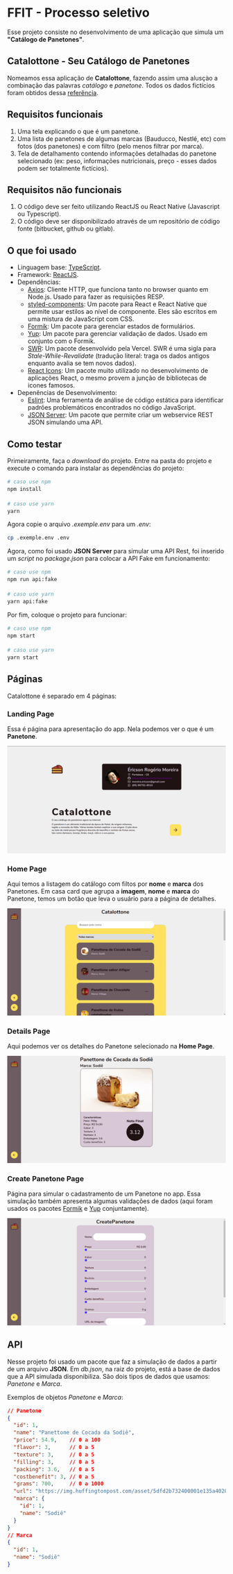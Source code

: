 # FFIT - Processo seletivo

Esse projeto consiste no desenvolvimento de uma aplicação que simula um **"Catálogo de Panetones"**.

## Catalottone - Seu Catálogo de Panetones

Nomeamos essa aplicação de **Catalottone**, fazendo assim uma alusçào a combinação das palavras _catálogo_ e _panetone_. Todos os dados fictícios foram obtidos dessa [referência](https://www.huffpostbrasil.com/entry/os-melhores-panettones-natal_br_5dfd0382e4b05b08bab4fd7b).

## Requisitos funcionais

1. Uma tela explicando o que é um panetone.
2. Uma lista de panetones de algumas marcas (Bauducco, Nestlé, etc) com fotos (dos panetones) e com filtro (pelo menos filtrar por marca).
3. Tela de detalhamento contendo informações detalhadas do panetone selecionado (ex: peso, informações nutricionais, preço - esses dados podem ser totalmente fictícios).

## Requisitos não funcionais

1. O código deve ser feito utilizando ReactJS ou React Native (Javascript ou Typescript).
2. O código deve ser disponibilizado através de um repositório de código fonte (bitbucket, github ou gitlab).

## O que foi usado

- Linguagem base: [TypeScript](https://www.typescriptlang.org/).
- Framework: [ReactJS](https://reactjs.org/).
- Dependências:
  - [Axios](https://github.com/axios/axios): Cliente HTTP, que funciona tanto no browser quanto em Node.js. Usado para fazer as requisições RESP.
  - [styled-components](https://styled-components.com/): Um pacote para React e React Native que permite usar estilos ao nível de componente. Eles são escritos em uma mistura de JavaScript com CSS.
  - [Formik](https://formik.org/docs/overview): Um pacote para gerenciar estados de formulários.
  - [Yup](https://github.com/jquense/yup): Um pacote para gerenciar validação de dados. Usado em conjunto com o Formik.
  - [SWR](https://swr.vercel.app/): Um pacote desenvolvido pela Vercel. SWR é uma sigla para _Stale-While-Revalidate_ (tradução literal: traga os dados antigos enquanto avalia se tem novos dados).
  - [React Icons](https://react-icons.github.io/): Um pacote muito utilizado no desenvolvimento de aplicações React, o mesmo provem a junção de bibliotecas de icones famosos.
- Depenências de Desenvolvimento:
  - [Eslint](https://eslint.org/): Uma ferramenta de análise de código estática para identificar padrões problemáticos encontrados no código JavaScript.
  - [JSON Server](https://github.com/typicode/json-server): Um pacote que permite criar um webservice REST JSON simulando uma API.

## Como testar

Primeiramente, faça o _download_ do projeto. Entre na pasta do projeto e execute o comando para instalar as dependências do projeto:

```BASH
# caso use npm
npm install

# caso use yarn
yarn
```

Agora copie o arquivo _.exemple.env_ para um _.env_:

```BASH
cp .exemple.env .env
```

Agora, como foi usado **JSON Server** para simular uma API Rest, foi inserido um _script_ no _package.json_ para colocar a API Fake em funcionamento:

```BASH
# caso use npm
npm run api:fake

# caso use yarn
yarn api:fake
```

Por fim, coloque o projeto para funcionar:

```BASH
# caso use npm
npm start

# caso use yarn
yarn start
```

## Páginas

Catalottone é separado em 4 páginas:

### Landing Page

Essa é página para apresentação do app. Nela podemos ver o que é um **Panetone**.

![Landing Page](.github/images/landing_page.png)

### Home Page

Aqui temos a listagem do catálogo com filtos por **nome** e **marca** dos Panetones. Em casa card que agrupa a **imagem**, **nome** e **marca** do Panetone, temos um botão que leva o usuário para a página de detalhes.

![Home Page](.github/images/home_page.png)

### Details Page

Aqui podemos ver os detalhes do Panetone selecionado na **Home Page**.

![Details Page](.github/images/details_page.png)

### Create Panetone Page

Página para simular o cadastramento de um Panetone no app. Essa simulação também apresenta algumas validações de dados (aqui foram usados os pacotes [Formik](https://formik.org/docs/overview) e [Yup](https://github.com/jquense/yup) conjuntamente).

![Details Page](.github/images/create_panetone_page.png)

## API

Nesse projeto foi usado um pacote que faz a simulação de dados a partir de um arquivo **JSON**. Em _db.json_, na raiz do projeto, está a base de dados que a API simulada disponibiliza. São dois tipos de dados que usamos: _Panetone_ e _Marca_.

Exemplos de objetos _Panetone_ e _Marca_:

```JSON
// Panetone
{
  "id": 1,
  "name": "Panettone de Cocada da Sodiê",
  "price": 54.9,    // 0 a 100
  "flavor": 3,      // 0 a 5
  "texture": 3,     // 0 a 5
  "filling": 3,     // 0 a 5
  "packing": 3.6,   // 0 a 5
  "costbenefit": 3, // 0 a 5
  "grams": 700,     // 0 a 1000
  "url": "https://img.huffingtonpost.com/asset/5dfd2b732400001e135a4020.jpeg?ops=scalefit_720_noupscale&format=webp",
  "marca": {
    "id": 1,
    "name": "Sodiê"
  }
}
// Marca
{
  "id": 1,
  "name": "Sodiê"
}
```
